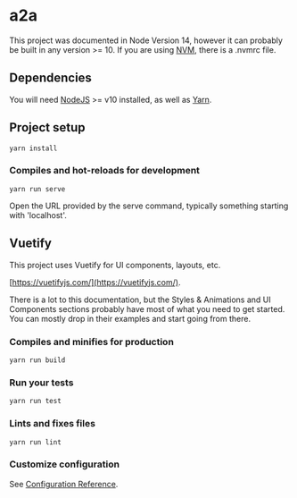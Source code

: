 # a2a

This project was documented in Node Version 14, however it can probably be built in any version >= 10.  If you are using [NVM](https://github.com/nvm-sh/nvm), there is a .nvmrc file.

## Dependencies

You will need [NodeJS](https://nodejs.org/en/) >= v10 installed, as well as [Yarn](https://yarnpkg.com/getting-started/install).

## Project setup

```
yarn install
```

### Compiles and hot-reloads for development
```
yarn run serve
```

Open the URL provided by the serve command, typically something starting with 'localhost'.


## Vuetify

This project uses Vuetify for UI components, layouts, etc.

[https://vuetifyjs.com/](https://vuetifyjs.com/).

There is a lot to this documentation, but the Styles & Animations and UI Components sections probably have most of what you need to get started.  You can mostly drop in their examples and start going from there.








### Compiles and minifies for production
```
yarn run build
```

### Run your tests
```
yarn run test
```

### Lints and fixes files
```
yarn run lint
```

### Customize configuration
See [Configuration Reference](https://cli.vuejs.org/config/).
